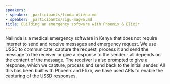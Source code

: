 ```yaml
---
speakers:
- speaker: _participants/linda-otieno.md
- speaker: _participants/sigu-magwa.md
title: Building an emergency software with Phoenix & Elixir
---
```

Nailinda is a medical emergency software in Kenya that does not require internet to send and receive messages and emergency request. We use USSD to communicate, capture the request, process it and send the message to the receiver or give a response to the sender - all depends on the content of the message. The receiver is also prompted to give a response, which we capture, process and send back to the initial sender. All this has been built with Phoenix and Elixir, we have used APIs to enable the capturing of the USSD responses.